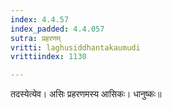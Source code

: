 ```yaml
---
index: 4.4.57
index_padded: 4.4.057
sutra: प्रहरणम्
vritti: laghusiddhantakaumudi
vrittiindex: 1130

---
```

तदस्येत्येव। असिः प्रहरणमस्य आसिकः। धानुष्कः॥